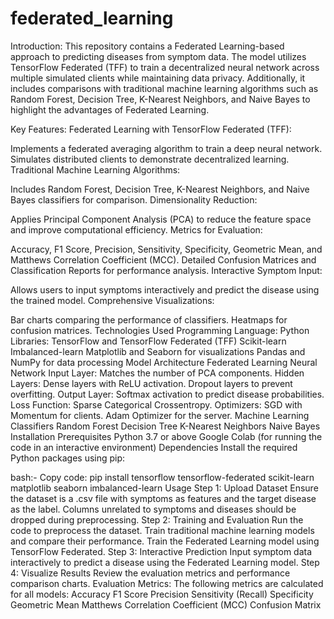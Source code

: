 # federated_learning
Introduction: 
This repository contains a Federated Learning-based approach to predicting diseases from symptom data. The model utilizes TensorFlow Federated (TFF) to train a decentralized neural network across multiple simulated clients while maintaining data privacy. Additionally, it includes comparisons with traditional machine learning algorithms such as Random Forest, Decision Tree, K-Nearest Neighbors, and Naive Bayes to highlight the advantages of Federated Learning.

Key Features:
Federated Learning with TensorFlow Federated (TFF):

Implements a federated averaging algorithm to train a deep neural network.
Simulates distributed clients to demonstrate decentralized learning.
Traditional Machine Learning Algorithms:

Includes Random Forest, Decision Tree, K-Nearest Neighbors, and Naive Bayes classifiers for comparison.
Dimensionality Reduction:

Applies Principal Component Analysis (PCA) to reduce the feature space and improve computational efficiency.
Metrics for Evaluation:

Accuracy, F1 Score, Precision, Sensitivity, Specificity, Geometric Mean, and Matthews Correlation Coefficient (MCC).
Detailed Confusion Matrices and Classification Reports for performance analysis.
Interactive Symptom Input:

Allows users to input symptoms interactively and predict the disease using the trained model.
Comprehensive Visualizations:

Bar charts comparing the performance of classifiers.
Heatmaps for confusion matrices.
Technologies Used
Programming Language: Python
Libraries:
TensorFlow and TensorFlow Federated (TFF)
Scikit-learn
Imbalanced-learn
Matplotlib and Seaborn for visualizations
Pandas and NumPy for data processing
Model Architecture
Federated Learning Neural Network
Input Layer: Matches the number of PCA components.
Hidden Layers:
Dense layers with ReLU activation.
Dropout layers to prevent overfitting.
Output Layer: Softmax activation to predict disease probabilities.
Loss Function: Sparse Categorical Crossentropy.
Optimizers:
SGD with Momentum for clients.
Adam Optimizer for the server.
Machine Learning Classifiers
Random Forest
Decision Tree
K-Nearest Neighbors
Naive Bayes
Installation
Prerequisites
Python 3.7 or above
Google Colab (for running the code in an interactive environment)
Dependencies
Install the required Python packages using pip:

bash:- 
Copy code:
pip install tensorflow tensorflow-federated scikit-learn matplotlib seaborn imbalanced-learn
Usage
Step 1: Upload Dataset
Ensure the dataset is a .csv file with symptoms as features and the target disease as the label.
Columns unrelated to symptoms and diseases should be dropped during preprocessing.
Step 2: Training and Evaluation
Run the code to preprocess the dataset.
Train traditional machine learning models and compare their performance.
Train the Federated Learning model using TensorFlow Federated.
Step 3: Interactive Prediction
Input symptom data interactively to predict a disease using the Federated Learning model.
Step 4: Visualize Results
Review the evaluation metrics and performance comparison charts.
Evaluation Metrics: 
The following metrics are calculated for all models:
Accuracy
F1 Score
Precision
Sensitivity (Recall)
Specificity
Geometric Mean
Matthews Correlation Coefficient (MCC)
Confusion Matrix
